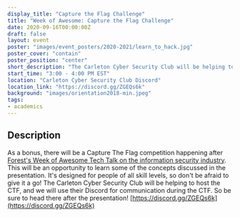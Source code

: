 ```yaml
---
display_title: "Capture the Flag Challenge"
title: "Week of Awesome: Capture the Flag Challenge"
date: 2020-09-16T00:00:00Z
draft: false
layout: event
poster: "images/event_posters/2020-2021/learn_to_hack.jpg"
poster_cover: "contain"
poster_position: "center"
short_description: "The Carleton Cyber Security Club will be helping to host a CTF after Forest's Week of Awesome Tech Talk on the information security industry."
start_time: "3:00 - 4:00 PM EST"
location: "Carleton Cyber Security Club Discord"
location_link: "https://discord.gg/ZGEQs6k"
background: "images/orientation2018-min.jpeg"
tags:
- academics
---
```


## Description

As a bonus, there will be a Capture The Flag competition happening after [Forest's Week of Awesome Tech Talk on the information security industry](http://localhost:1313/ccss-website/events/2020-2021/academic/2020-09-16-intro-to-hacking/). This will be an opportunity to learn some of the concepts discussed in the presentation. It's designed for people of all skill levels, so don't be afraid to give it a go! The Carleton Cyber Security Club will be helping to host the CTF, and we will use their Discord for communication during the CTF. So be sure to head there after the presentation! [https://discord.gg/ZGEQs6k](https://discord.gg/ZGEQs6k)